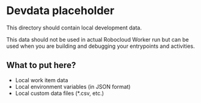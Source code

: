 # Devdata placeholder

This directory should contain local development data.

This data should not be used in actual Robocloud Worker run but can be
used when you are building and debugging your entrypoints and activities.

## What to put here?

- Local work item data
- Local environment variables (in JSON format)
- Local custom data files (*.csv, etc.)
